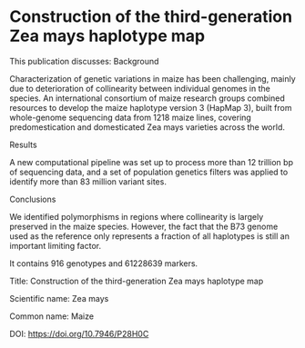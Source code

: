 # Construction of the third-generation Zea mays haplotype map

This publication discusses: Background

Characterization of genetic variations in maize has been challenging, mainly due to deterioration of collinearity between individual genomes in the species. An international consortium of maize research groups combined resources to develop the maize haplotype version 3 (HapMap 3), built from whole-genome sequencing data from 1218 maize lines, covering predomestication and domesticated Zea mays varieties across the world.



Results

A new computational pipeline was set up to process more than 12 trillion bp of sequencing data, and a set of population genetics filters was applied to identify more than 83 million variant sites.



Conclusions

We identified polymorphisms in regions where collinearity is largely preserved in the maize species. However, the fact that the B73 genome used as the reference only represents a fraction of all haplotypes is still an important limiting factor.

It contains 916 genotypes and 61228639 markers.

Title: Construction of the third-generation Zea mays haplotype map

Scientific name: Zea mays

Common name: Maize

DOI: https://doi.org/10.7946/P28H0C


